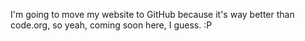 I'm going to move my website to GitHub because it's way better than code.org, so yeah, coming soon here, I guess. :P
